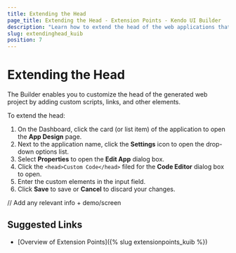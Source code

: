 ```yaml
---
title: Extending the Head
page_title: Extending the Head - Extension Points - Kendo UI Builder
description: "Learn how to extend the head of the web applications that are generated with the Kendo UI Builder."
slug: extendinghead_kuib
position: 7
---
```


# Extending the Head

The Builder enables you to customize the head of the generated web project by adding custom scripts, links, and other elements.

To extend the head:

1. On the Dashboard, click the card (or list item) of the application to open the **App Design** page.
1. Next to the application name, click the **Settings** icon to open the drop-down options list.
1. Select **Properties** to open the **Edit App** dialog box.
1. Click the `<head>Custom Code</head>` filed for the **Code Editor** dialog box to open.
1. Enter the custom elements in the input field.
1. Click **Save** to save or **Cancel** to discard your changes.

// Add any relevant info + demo/screen

## Suggested Links

* [Overview of Extension Points]({% slug extensionpoints_kuib %})
